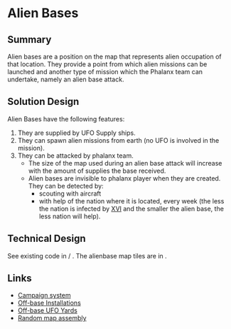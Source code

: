 # Alien Bases

## Summary

Alien bases are a position on the map that represents alien occupation
of that location. They provide a point from which alien missions can be
launched and another type of mission which the Phalanx team can
undertake, namely an alien base attack.

## Solution Design

Alien Bases have the following features:

1.  They are supplied by UFO Supply ships.
2.  They can spawn alien missions from earth (no UFO is involved in the
    mission).
3.  They can be attacked by phalanx team.
    - The size of the map used during an alien base attack will increase
      with the amount of supplies the base received.
    - Alien bases are invisible to phalanx player when they are created.
      They can be detected by:
      - scouting with aircraft
      - with help of the nation where it is located, every week (the
        less the nation is infected by [XVI](XVI "wikilink") and the
        smaller the alien base, the less nation will help).

## Technical Design

See existing code in / . The alienbase map tiles are in .

## Links

- [Campaign system](Gameplay_Proposals/Campaign "wikilink")
- [Off-base Installations](Proposals/Off-base_Installations "wikilink")
- [Off-base UFO Yards](Proposals/Off-base_UFO_Yards "wikilink")
- [Random map assembly](Mapping/Random_map_assembly "wikilink")
